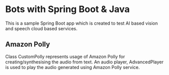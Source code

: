 # Bots with Spring Boot & Java

This is a sample Spring Boot app which is created to test AI based vision and speech cloud based services. 

## Amazon Polly

Class CustomPolly represents usage of Amazon Polly for creating/synthesising the audio from text. An audio player, AdvancedPlayer is used to play the audio generated using Amazon Polly service.
